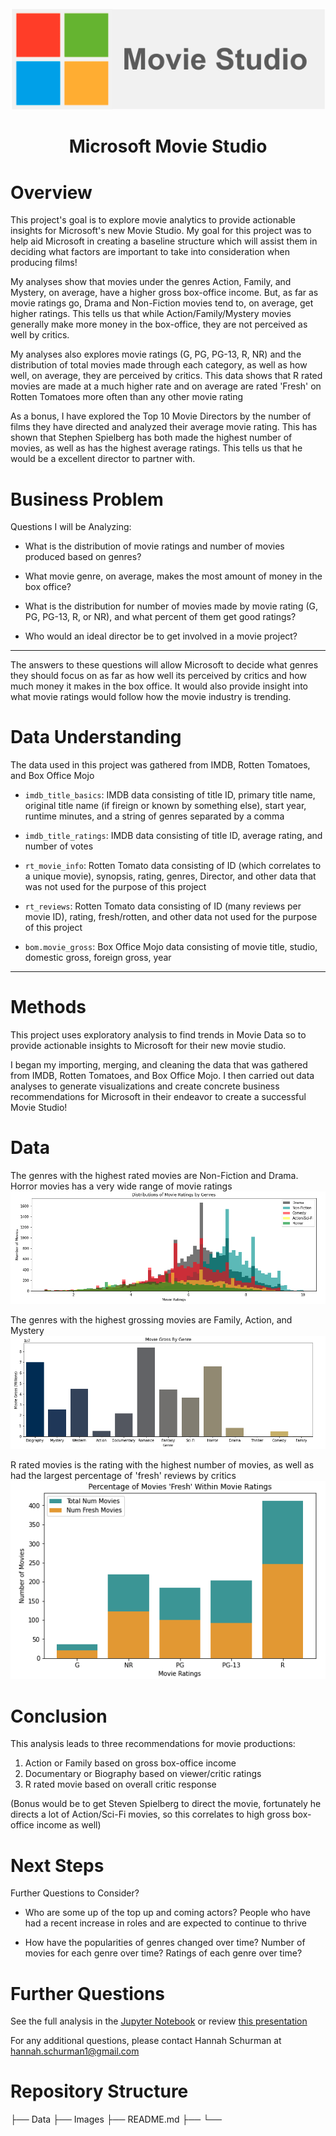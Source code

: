 <img src="Images/logo.png">

# <center>Microsoft Movie Studio</center>


# Overview

This project's goal is to explore movie analytics to provide actionable insights for Microsoft's new Movie Studio. My goal for this project was to help aid Microsoft in creating a baseline structure which will assist them in deciding what factors are important to take into consideration when producing films! 

My analyses show that movies under the genres Action, Family, and Mystery, on average, have a higher gross box-office income. But, as far as movie ratings go, Drama and Non-Fiction movies tend to, on average, get higher ratings. This tells us that while Action/Family/Mystery movies generally make more money in the box-office, they are not perceived as well by critics.

My analyses also explores movie ratings (G, PG, PG-13, R, NR) and the distribution of total movies made through each category, as well as how well, on average, they are perceived by critics. This data shows that R rated movies are made at a much higher rate and on average are rated 'Fresh' on Rotten Tomatoes more often than any other movie rating

As a bonus, I have explored the Top 10 Movie Directors by the number of films they have directed and analyzed their average movie rating. This has shown that Stephen Spielberg has both made the highest number of movies, as well as has the highest average ratings. This tells us that he would be a excellent director to partner with.


# Business Problem

Questions I will be Analyzing:
* What is the distribution of movie ratings and number of movies produced based on genres?
* What movie genre, on average, makes the most amount of money in the box office?
* What is the distribution for number of movies made by movie rating (G, PG, PG-13, R, or NR), and what percent of them get good ratings? 

* Who would an ideal director be to get involved in a movie project?
***

The answers to these questions will allow Microsoft to decide what genres they should focus on as far as how well its perceived by critics and how much money it makes in the box office. It would also provide insight into what movie ratings would follow how the movie industry is trending.


# Data Understanding

The data used in this project was gathered from IMDB, Rotten Tomatoes, and Box Office Mojo

* ```imdb_title_basics```: IMDB data consisting of title ID, primary title name, original title name (if fireign or known by something else), start year, runtime minutes, and a string of genres separated by a comma
* ```imdb_title_ratings```: IMDB data consisting of title ID, average rating, and number of votes

* ```rt_movie_info```: Rotten Tomato data consisting of ID (which correlates to a unique movie), synopsis, rating, genres, Director, and other data that was not used for the purpose of this project

* ```rt_reviews```: Rotten Tomato data consisting of ID (many reviews per movie ID), rating, fresh/rotten, and other data not used for the purpose of this project

* ```bom.movie_gross```: Box Office Mojo data consisting of movie title, studio, domestic gross, foreign gross, year

***

# Methods

This project uses exploratory analysis to find trends in Movie Data so to provide actionable insights to Microsoft for their new movie studio. 

I began my importing, merging, and cleaning the data that was gathered from IMDB, Rotten Tomatoes, and Box Office Mojo. I then carried out data analyses to generate visualizations and create concrete business recommendations for Microsoft in their endeavor to create a successful Movie Studio!


# Data

The genres with the highest rated movies are Non-Fiction and Drama. Horror movies has a very wide range of movie ratings
<img src="Images/mov_rating_genre_vis.png">


The genres with the highest grossing movies are Family, Action, and Mystery
<img src="Images/movie_gross_genre_vis.png">


R rated movies is the rating with the highest number of movies, as well as had the largest percentage of 'fresh' reviews by critics
<img src="Images/rt_fresh_by_ratings.png">


# Conclusion

This analysis leads to three recommendations for movie productions:
1. Action or Family based on gross box-office income
2. Documentary or Biography based on viewer/critic ratings
3. R rated movie based on overall critic response

(Bonus would be to get Steven Spielberg to direct the movie, fortunately he directs a lot of Action/Sci-Fi movies, so this correlates to high gross box-office income as well)


# Next Steps

Further Questions to Consider?

* Who are some up of the top up and coming actors? People who have had a recent increase in roles and are expected to continue to thrive

* How have the popularities of genres changed over time? Number of movies for each genre over time? Ratings of each genre over time?


# Further Questions

See the full analysis in the [Jupyter Notebook]("student.ipynb") or review [this presentation]("DS_Project_Presentation.pdf")

For any additional questions, please contact Hannah Schurman at hannah.schurman1@gmail.com


# Repository Structure
├── Data
├── Images
├── README.md
├── 
└── 


